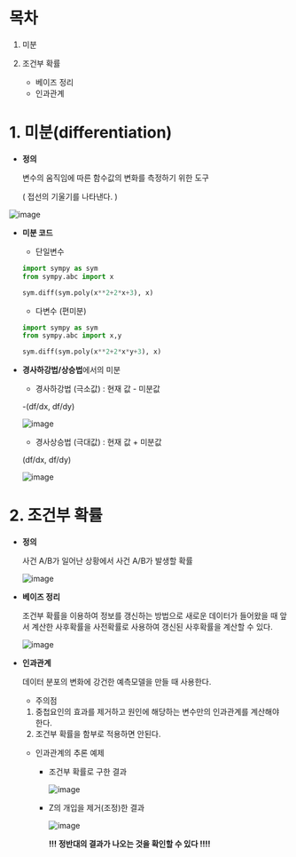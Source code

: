 # 목차

1. 미분

2. 조건부 확률
   - 베이즈 정리
   - 인과관계

# 1. 미분(differentiation)

- **정의**

  변수의 움직임에 따른 함수값의 변화를 측정하기 위한 도구

  ( 접선의 기울기를 나타낸다. )

![image](https://user-images.githubusercontent.com/71866756/144754284-27e41f3b-336e-459c-97d4-23aabbcdc07e.png)

- **미분 코드**

  - 단일변수

  ```python
  import sympy as sym
  from sympy.abc import x
  
  sym.diff(sym.poly(x**2+2*x+3), x)
  ```

  - 다변수 (편미분)

  ```python
  import sympy as sym
  from sympy.abc import x,y
  
  sym.diff(sym.poly(x**2+2*x*y+3), x)
  ```

  

- **경사하강법/상승법**에서의 미분

  - 경사하강법 (극소값) : 현재 값 - 미분값

  
  -(df/dx, df/dy)
  

  ![image](https://user-images.githubusercontent.com/71866756/144754317-07b5d5aa-0216-4bf9-810e-b71dff8a48e6.png)

  - 경사상승법 (극대값) : 현재 값 + 미분값

  
  (df/dx, df/dy)
  

  ![image](https://user-images.githubusercontent.com/71866756/144754463-15639a92-587c-4021-95d1-49e33341bf5a.png)



# 2. 조건부 확률

- **정의**

  사건 A/B가 일어난 상황에서 사건 A/B가 발생할 확률

  

    ![image](https://user-images.githubusercontent.com/71866756/144754367-c7fd3533-b76b-4dff-a640-d98090081502.png)

  

- **베이즈 정리**

  조건부 확률을 이용하여 정보를 갱신하는 방법으로 새로운 데이터가 들어왔을 때 앞서 계산한 사후확률을 사전확률로 사용하여 갱신된 사후확률을 계산할 수 있다. 

  

  

  ![image](https://user-images.githubusercontent.com/71866756/144754387-e0162cfe-fec8-464d-8462-c0f0a685e402.png)

  

- **인과관계**

  데이터 분포의 변화에 강건한 예측모델을 만들 때 사용한다. 

  -  주의점

    1. 중첩요인의 효과를 제거하고 원인에 해당하는 변수만의 인과관계를 계산해야 한다. 
    2. 조건부 확률을 함부로 적용하면 안된다. 

  - 인과관계의 추론 예제

    - 조건부 확률로 구한 결과

      ![image](https://user-images.githubusercontent.com/71866756/144754406-f16d50db-23b1-4287-9563-ea46264c90e4.png)


    - Z의 개입을 제거(조정)한 결과

      ![image](https://user-images.githubusercontent.com/71866756/144754416-077a0e5e-34fc-4ce7-9f15-ff3c49942367.png)

      

      **!!! 정반대의 결과가 나오는 것을 확인할 수 있다 !!!!**

      





















